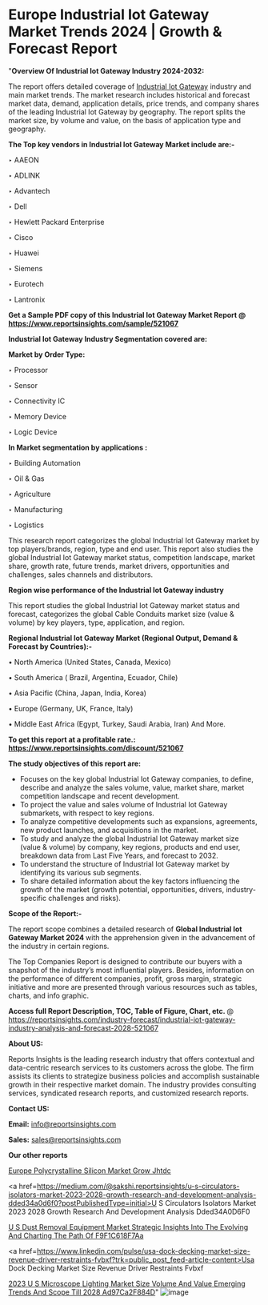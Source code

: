 # Europe Industrial Iot Gateway Market Trends 2024 | Growth & Forecast Report

"<strong>Overview Of Industrial Iot Gateway Industry 2024-2032:</strong>

The report offers detailed coverage of <a href=https://www.reportsinsights.com/sample/521067>Industrial Iot Gateway</a> industry and main market trends. The market research includes historical and forecast market data, demand, application details, price trends, and company shares of the leading Industrial Iot Gateway by geography. The report splits the market size, by volume and value, on the basis of application type and geography.

<strong>The Top key vendors in Industrial Iot Gateway Market include are:- </strong>

‣ AAEON

‣ ADLINK

‣ Advantech

‣ Dell

‣ Hewlett Packard Enterprise

‣ Cisco

‣ Huawei

‣ Siemens

‣ Eurotech

‣ Lantronix

<strong>Get a Sample PDF copy of this Industrial Iot Gateway Market Report </strong><strong>@ <a href=https://www.reportsinsights.com/sample/521067 style=color:#0000ff;>https://www.reportsinsights.com/sample/521067</a> </strong>

<strong>Industrial Iot Gateway Industry Segmentation covered are:</strong>

<strong>Market by Order Type: </strong>

‣ Processor

‣ Sensor

‣ Connectivity IC

‣ Memory Device

‣ Logic Device

<strong>In Market segmentation by applications :</strong>

‣ Building Automation

‣ Oil & Gas

‣ Agriculture

‣ Manufacturing

‣ Logistics

This research report categorizes the global Industrial Iot Gateway market by top players/brands, region, type and end user. This report also studies the global Industrial Iot Gateway market status, competition landscape, market share, growth rate, future trends, market drivers, opportunities and challenges, sales channels and distributors.

<strong>Region wise performance of the Industrial Iot Gateway industry</strong><strong> </strong>

This report studies the global Industrial Iot Gateway market status and forecast, categorizes the global Cable Conduits market size (value &amp; volume) by key players, type, application, and region. 

<strong>Regional Industrial Iot Gateway Market (Regional Output, Demand &amp; Forecast by Countries):-</strong>

• North America (United States, Canada, Mexico)

• South America ( Brazil, Argentina, Ecuador, Chile)

• Asia Pacific (China, Japan, India, Korea)

• Europe (Germany, UK, France, Italy)

• Middle East Africa (Egypt, Turkey, Saudi Arabia, Iran) And More.

<strong>To get this report at a profitable rate.: <a href=https://www.reportsinsights.com/discount/521067 style=color:#0000ff;>https://www.reportsinsights.com/discount/521067</a></strong>

<strong>The study objectives of this report are:</strong>
<ul>
  <li>Focuses on the key global Industrial Iot Gateway companies, to define, describe and analyze the sales volume, value, market share, market competition landscape and recent development.</li>
  <li>To project the value and sales volume of Industrial Iot Gateway submarkets, with respect to key regions.</li>
  <li>To analyze competitive developments such as expansions, agreements, new product launches, and acquisitions in the market.</li>
  <li>To study and analyze the global Industrial Iot Gateway market size (value &amp; volume) by company, key regions, products and end user, breakdown data from Last Five Years, and forecast to 2032.</li>
  <li>To understand the structure of Industrial Iot Gateway market by identifying its various sub segments.</li>
  <li>To share detailed information about the key factors influencing the growth of the market (growth potential, opportunities, drivers, industry-specific challenges and risks).</li>
</ul>
<strong>Scope of the Report:-</strong><strong> </strong>

The report scope combines a detailed research of <strong>Global Industrial Iot Gateway Market 2024 </strong>with the apprehension given in the advancement of the industry in certain regions.

The Top Companies Report is designed to contribute our buyers with a snapshot of the industry’s most influential players. Besides, information on the performance of different companies, profit, gross margin, strategic initiative and more are presented through various resources such as tables, charts, and info graphic.

<strong>Access full Report Description, TOC, Table of Figure, Chart, etc. </strong>@   <a href=https://reportsinsights.com/industry-forecast/industrial-iot-gateway-industry-analysis-and-forecast-2028-521067 style=color:#0000ff;>https://reportsinsights.com/industry-forecast/industrial-iot-gateway-industry-analysis-and-forecast-2028-521067</a>

<strong>About US:</strong>

Reports Insights is the leading research industry that offers contextual and data-centric research services to its customers across the globe. The firm assists its clients to strategize business policies and accomplish sustainable growth in their respective market domain. The industry provides consulting services, syndicated research reports, and customized research reports.

<strong>Contact US:</strong>

<p class=""""><b>Email:</b> <a href=mailto:info@reportsinsights.com>info@reportsinsights.com</a></p>
<p class=""""><b>Sales:</b> <a href=mailto:sales@reportsinsights.com>sales@reportsinsights.com</a></p>

<strong>Our other reports</strong>

<a href=https://www.linkedin.com/pulse/europe-polycrystalline-silicon-market-grow-jhtdc/>Europe Polycrystalline Silicon Market Grow Jhtdc</a>

<a href=https://medium.com/@sakshi.reportsinsights/u-s-circulators-isolators-market-2023-2028-growth-research-and-development-analysis-dded34a0d6f0?postPublishedType=initial>U S Circulators Isolators Market 2023 2028 Growth Research And Development Analysis Dded34A0D6F0</a>

<a href=https://medium.com/@yadavahaan91/u-s-dust-removal-equipment-market-strategic-insights-into-the-evolving-and-charting-the-path-of-f9f1c618f7aa>U S Dust Removal Equipment Market Strategic Insights Into The Evolving And Charting The Path Of F9F1C618F7Aa</a>

<a href=https://www.linkedin.com/pulse/usa-dock-decking-market-size-revenue-driver-restraints-fvbxf?trk=public_post_feed-article-content>Usa Dock Decking Market Size Revenue Driver Restraints Fvbxf</a>

<a href=https://medium.com/@leo785692/2023-u-s-microscope-lighting-market-size-volume-and-value-emerging-trends-and-scope-till-2028-ad97ca2f884d>2023 U S Microscope Lighting Market Size Volume And Value Emerging Trends And Scope Till 2028 Ad97Ca2F884D</a>"
![image](https://github.com/Reportsinsights123/RIgrowth/assets/158415881/a89dfc7d-0396-48dc-ab76-d52b7619fab9)
